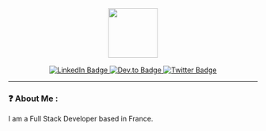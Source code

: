 <style>
    #badges {
        margin-top: 16px
    }
</style>

<div id="header" align="center">
  <img src="https://media.giphy.com/media/v1.Y2lkPTc5MGI3NjExaW1qNGFreDQ2bzJzdDZzcDZvMmRod3puaHBxajUyeTFjamZjdDFvNyZlcD12MV9pbnRlcm5hbF9naWZfYnlfaWQmY3Q9cw/Oj25fisQ3zhukVWY96/giphy.gif" width="100"/>

<div id="badges">
    <a href="https://www.linkedin.com/in/adrien-vaucard/">
        <img src="https://img.shields.io/badge/LinkedIn-0077B5?style=for-the-badge&logo=linkedin&logoColor=white" alt="LinkedIn Badge"/>
    </a>
    <a href="#">
        <img src="https://img.shields.io/badge/website-%31DE91?style=for-the-badge&logo=About.me&logoColor=white" alt="Dev.to Badge"/>
    </a>
    <a href="https://codepen.com">
        <img src="https://img.shields.io/badge/Codepen-000000?style=for-the-badge&logo=codepen&logoColor=white" alt="Twitter Badge"/>
    </a>
</div>
</div>

---

### :question: About Me :

I am a Full Stack Developer based in France.

